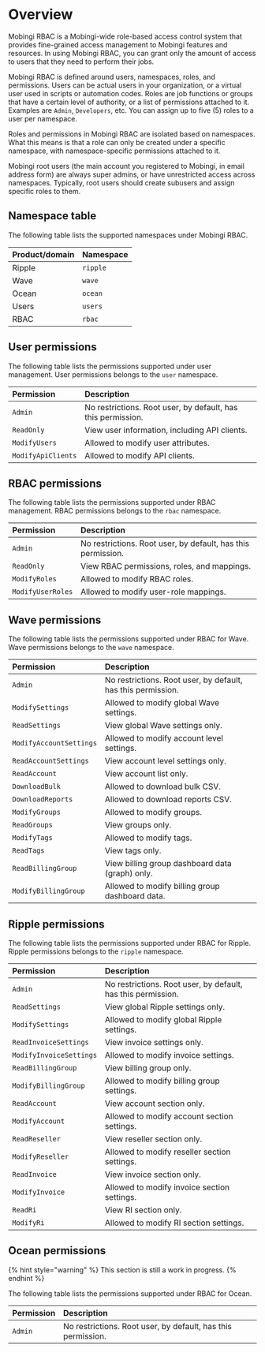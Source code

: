 # Overview

Mobingi RBAC is a Mobingi-wide role-based access control system that provides fine-grained access management to Mobingi features and resources. In using Mobingi RBAC, you can grant only the amount of access to users that they need to perform their jobs.

Mobingi RBAC is defined around users, namespaces, roles, and permissions. Users can be actual users in your organization, or a virtual user used in scripts or automation codes. Roles are job functions or groups that have a certain level of authority, or a list of permissions attached to it. Examples are `Admin`, `Developers`, etc. You can assign up to five \(5\) roles to a user per namespace.

Roles and permissions in Mobingi RBAC are isolated based on namespaces. What this means is that a role can only be created under a specific namespace, with namespace-specific permissions attached to it.

Mobingi root users \(the main account you registered to Mobingi, in email address form\) are always super admins, or have unrestricted access across namespaces. Typically, root users should create subusers and assign specific roles to them.

## Namespace table

The following table lists the supported namespaces under Mobingi RBAC.

| Product/domain | Namespace |
| :--- | :--- |
| Ripple | `ripple` |
| Wave | `wave` |
| Ocean | `ocean` |
| Users | `users` |
| RBAC | `rbac` |

## User permissions

The following table lists the permissions supported under user management. User permissions belongs to the `user` namespace.

| Permission | Description |
| :--- | :--- |
| `Admin` | No restrictions. Root user, by default, has this permission. |
| `ReadOnly` | View user information, including API clients. |
| `ModifyUsers` | Allowed to modify user attributes. |
| `ModifyApiClients` | Allowed to modify API clients. |

## RBAC permissions

The following table lists the permissions supported under RBAC management. RBAC permissions belongs to the `rbac` namespace.

| Permission | Description |
| :--- | :--- |
| `Admin` | No restrictions. Root user, by default, has this permission. |
| `ReadOnly` | View RBAC permissions, roles, and mappings. |
| `ModifyRoles` | Allowed to modify RBAC roles. |
| `ModifyUserRoles` | Allowed to modify user-role mappings. |

## Wave permissions

The following table lists the permissions supported under RBAC for Wave. Wave permissions belongs to the `wave` namespace.

| Permission | Description |
| :--- | :--- |
| `Admin` | No restrictions. Root user, by default, has this permission. |
| `ModifySettings` | Allowed to modify global Wave settings. |
| `ReadSettings` | View global Wave settings only. |
| `ModifyAccountSettings` | Allowed to modify account level settings. |
| `ReadAccountSettings` | View account level settings only. |
| `ReadAccount` | View account list only. |
| `DownloadBulk` | Allowed to download bulk CSV. |
| `DownloadReports` | Allowed to download reports CSV. |
| `ModifyGroups` | Allowed to modify groups. |
| `ReadGroups` | View groups only. |
| `ModifyTags` | Allowed to modify tags. |
| `ReadTags` | View tags only. |
| `ReadBillingGroup` | View billing group dashboard data \(graph\) only. |
| `ModifyBillingGroup` | Allowed to modify billing group dashboard data. |

## Ripple permissions

The following table lists the permissions supported under RBAC for Ripple. Ripple permissions belongs to the `ripple` namespace.

| Permission | Description |
| :--- | :--- |
| `Admin` | No restrictions. Root user, by default, has this permission. |
| `ReadSettings` | View global Ripple settings only. |
| `ModifySettings` | Allowed to modify global Ripple settings. |
| `ReadInvoiceSettings` | View invoice settings only. |
| `ModifyInvoiceSettings` | Allowed to modify invoice settings. |
| `ReadBillingGroup` | View billing group only. |
| `ModifyBillingGroup` | Allowed to modify billing group settings. |
| `ReadAccount` | View account section only. |
| `ModifyAccount` | Allowed to modify account section settings. |
| `ReadReseller` | View reseller section only. |
| `ModifyReseller` | Allowed to modify reseller section settings. |
| `ReadInvoice` | View invoice section only. |
| `ModifyInvoice` | Allowed to modify invoice section settings. |
| `ReadRi` | View RI section only. |
| `ModifyRi` | Allowed to modify RI section settings. |


## Ocean permissions

{% hint style="warning" %}
This section is still a work in progress.
{% endhint %}

The following table lists the permissions supported under RBAC for Ocean.

| Permission | Description |
| :--- | :--- |
| `Admin` | No restrictions. Root user, by default, has this permission. |

